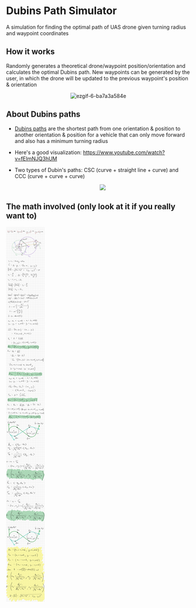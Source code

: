 # Dubins Path Simulator
A simulation for finding the optimal path of UAS drone given turning radius and waypoint coordinates  

## How it works
Randomly generates a theoretical drone/waypoint position/orientation and calculates the optimal Dubins path. New waypoints can be generated by the user, in which the drone will be updated to the previous waypoint's position & orientation

<div align="center" markdown="1">

![ezgif-6-ba7a3a584e](https://github.com/nuggetbucket54/dubins-path-sim/assets/55860775/492106b4-fb31-4a10-9ff8-3a9d4341afd7)

</div>

## About Dubins paths
- [Dubins paths](https://en.wikipedia.org/wiki/Dubins_path) are the shortest path from one orientation & position to another orientation & position for a vehicle that can only move forward and also has a minimum turning radius
- Here's a good visualization: https://www.youtube.com/watch?v=fEImNJQ3hUM 
- Two types of Dubin's paths: CSC (curve + straight line + curve) and CCC (curve + curve + curve)

  <div align="center" width="500">
    <img src="https://github.com/nuggetbucket54/dubins-path-sim/assets/55860775/8a815619-61e1-4907-a719-fdaa727f8dc8" width="500"/>
  </div>


## The math involved (only look at it if you really want to)
![](/math.png)
